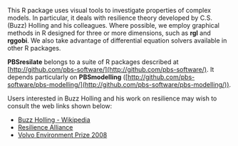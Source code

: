 This R package uses visual tools to investigate properties of complex models. In particular, it deals with resilience theory developed by C.S. (Buzz) Holling and his colleagues. Where possible, we employ graphical methods in R designed for three or more dimensions, such as **rgl** and **rggobi**. We also take advantage of differential equation solvers available in other R packages. 

**PBSresilate** belongs to a suite of R packages described at [http://github.com/pbs-software/](http://github.com/pbs-software/). It depends particularly on **PBSmodelling** ([http://github.com/pbs-software/pbs-modelling/](http://github.com/pbs-software/pbs-modelling/)). 

Users interested in Buzz Holling and his work on resilience may wish to consult the web links shown below:
* [Buzz Holling - Wikipedia](https://en.wikipedia.org/wiki/C._S._Holling)
* [Resilience Alliance](http://www.resalliance.org)
* [Volvo Environment Prize 2008](http://www.environment-prize.com/laureates/by-year/2008/crawford-buzz-holling/)

